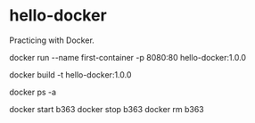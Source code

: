 # hello-docker
Practicing with Docker.

docker run --name first-container -p 8080:80 hello-docker:1.0.0

docker build -t hello-docker:1.0.0

docker ps -a

docker start b363
docker stop b363
docker rm b363